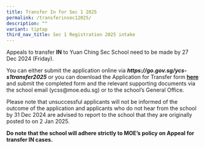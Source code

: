 ```yaml
---
title: Transfer In for Sec 1 2025
permalink: /transferinsec12025/
description: ""
variant: tiptap
third_nav_title: Sec 1 Registration 2025 intake
---
```

<p>Appeals to transfer&nbsp;<strong>IN</strong>&nbsp;to Yuan Ching Sec School
need to be made by 27 Dec 2024 (Friday).</p>
<p>You can either submit the application online via <strong><em><a rel="noopener noreferrer nofollow" target="_blank">https://go.gov.sg/ycs-s1transfer2025</a></em></strong><em> </em>or
you can download the Application for Transfer form&nbsp;<strong><a href="https://go.gov.sg/ycs-s1transfer2025-hardcopy" rel="noopener noreferrer nofollow" target="_blank">here</a></strong> and
submit the completed form and the relevant supporting documents via the
school email (<a rel="noopener noreferrer nofollow" target="_blank">ycss@moe.edu.sg</a>)
or to the school’s General Office.&nbsp;</p>
<p>Please note that unsuccessful applicants will not be informed of the outcome
of the application and applicants who do not hear from the school by 31
Dec 2024 are advised to report to the school that they are originally posted
to on 2 Jan 2025.</p>
<p><strong>Do note that the school will adhere strictly to MOE’s policy on Appeal for transfer IN cases.</strong>
</p>